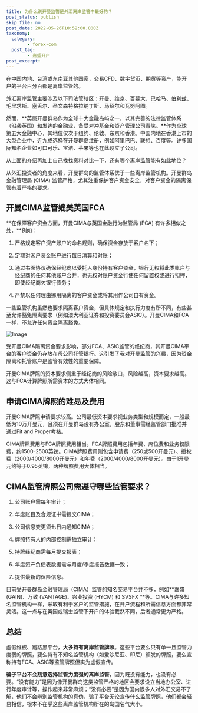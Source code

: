 ```yaml
---
title: 为什么说开曼监管是外汇离岸监管中最好的？
post_status: publish
skip_file: no
post_date: 2022-05-26T10:52:00.000Z
taxonomy:
  category:
        - forex-com
  post_tag:
        - 嘉盛开户
post_excerpt: 
---
```

在中国内地、台湾或东南亚其他国家，交易CFD、数字货币、期货等资产，能开户的平台百分百都是离岸监管的。

外汇离岸监管主要涉及以下司法管辖区：开曼、维京、百慕大、巴哈马、伯利兹、毛里求斯、塞舌尔、圣文森特格拉纳丁斯、马绍尔和瓦努阿图。

然而，**英属开曼群岛作为全球十大金融岛屿之一，以其完善的法律监管体系（沿袭英国）和发达的金融业，备受对冲基金和资产管理公司青睐。**作为全球第五大金融中心，其地位仅次于纽约、伦敦、东京和香港。中国内地在香港上市的大型企业中，近九成选择在开曼群岛注册，例如阿里巴巴、联想、百度等。许多国际知名企业如可口可乐、宝洁、苹果等也在此设立子公司。

从上面的介绍再加上自己找找资料对比一下，还有哪个离岸监管能有如此地位？

从外汇投资者的角度来看，开曼群岛的监管体系优于一些离岸监管机构。开曼群岛金融管理局 (CIMA) 监管严格，尤其注重保护客户资金安全，对客户资金的隔离保管有着严格的要求。

## 开曼CIMA监管媲美英国FCA

**在保障客户资金方面，开曼CIMA与英国金融行为监管局 (FCA) 有许多相似之处，**例如：

1. 严格规定客户资产账户的命名规则，确保资金存放于客户名下；

1. 定期对客户资金账户进行每日清算和对账；

1. 通过书面协议确保经纪商以受托人身份持有客户资金，银行无权将此类账户与经纪商的任何其他账户合并，也无权对账户资金行使任何留置权或进行扣押，即使经纪商欠银行债务；

1. 严禁以任何理由挪用隔离的客户资金或将其用作公司自有资金。

一些监管机构虽然也要求隔离客户资金，但具体规定和执行力度有所不同，有些甚至允许豁免隔离要求（例如澳大利亚证券和投资委员会ASIC）。开曼CIMA和FCA一样，不允许任何资金隔离豁免。

![Image](https://prod-files-secure.s3.us-west-2.amazonaws.com/39ed1227-6d7d-4570-be36-9ccd4a2c4241/bd849744-3fcb-4a37-8312-357962c8f065/image.png?X-Amz-Algorithm=AWS4-HMAC-SHA256&X-Amz-Content-Sha256=UNSIGNED-PAYLOAD&X-Amz-Credential=ASIAZI2LB46677CHUCEW%2F20250723%2Fus-west-2%2Fs3%2Faws4_request&X-Amz-Date=20250723T101442Z&X-Amz-Expires=3600&X-Amz-Security-Token=IQoJb3JpZ2luX2VjEOr%2F%2F%2F%2F%2F%2F%2F%2F%2F%2FwEaCXVzLXdlc3QtMiJGMEQCIC8itboJwZ01ejq0tctrXOqimvOsFqkQON4RgfHi2BssAiBVvfb9dU2VUIp31EH9JbZ2eX%2B6NoXvtl5pTX1v3X6LiCr%2FAwgTEAAaDDYzNzQyMzE4MzgwNSIMD6Vp4o6Qtg42KpoIKtwDlqRbPZjivYECbRy31xw%2Bpoz4jn7TtAra77efqn%2BlD4uEDnkQdP66slygkFq25qt7Ty8ffc7UYB2aCPE1xrPXWa%2BrYxoqZWQkMWxprCu9EpH2SXbe%2BEhCo8UvyKfDFnyru1IGE5F4TAXfOfH6RY8STnbP1pkBdUwT0wEO3F2VitpmoFT3qB6AW%2F26GjL%2FAC4LaqeccbNrE19fb5cgDe2BHy2kNGZIXB0ZEHJJ%2FQ0pbcdsB44Z2xOUysxs4rDPjr8cbo2PknUkt53bLxjNECjdNehaAl7UMVJtocm7e2mxh6xuk40sAzBfJO7n4y%2FgD2VJsua5vDRnY%2Bd43NDWt%2Ft92erQHqcychHfFyqW4ZSmmjP94hT3tKMQGv8fJXPfct0dE7f2n9OlUtr5eM6dF4cRNHCbtnAtxv3qNZqUm0O4FVB9cOepJZm7HMfARaT23lKEaYuutlPAIr467wO%2FoD5GkUY5TBWB%2BOj5ICN86NKRKHJK0TKAZUlX3yUDE7yi6XKQ%2FKQqmoxps5aXF%2FHLhz07Wdmm9mhVlPVIvcU%2FEA05n8n5etftpeJt9WWDsaqM4ZKOm%2BClBrEB18MnW18RYeO1G8UbTLj0YhzpIFmnXFvWXTq1V9PWfV4daWClNUQw%2BdSCxAY6pgE65dH0%2BvLV10Zn%2F1VYFB0tLSFsigpyckPFB3wjWneUi5tKw9z%2B6ZsRei1rR0mAzH78bM7gOXyY076FSC8k%2BOqQm5spvvQvgD14PqzSvLghyS0L8huoXvDlDQ2bW3jU9bKwAVjxHgPPXvWdn8uXPzjiwyudKWnlVesql%2BkbG%2FCKUMzufZ8SB5f46rscf60ANhW9hP1HGgvIc5D9PYaLN%2BvW9OTIwnsw&X-Amz-Signature=2bfcb753233f17e3d035f7f3aa2fcc15a985ac1933842356f8771b9e7e015ca1&X-Amz-SignedHeaders=host&x-amz-checksum-mode=ENABLED&x-id=GetObject)

受开曼CIMA隔离资金要求影响，部分FCA、ASIC监管的经纪商，其开曼CIMA平台的客户资金仍存放在母公司托管银行。这引发了我对开曼监管的兴趣，因为资金隔离和托管账户是监管有效性的重要保障。

开曼CIMA牌照的资本要求侧重于经纪商的风险敞口，风险越高，资本要求越高。这与FCA计算牌照所需资本的方式大体相同。

## **申请CIMA牌照的难易及费用**

开曼CIMA牌照申请要求较高。公司最低资本要求视业务类型和规模而定，一般最低为10万开曼元，且须在开曼群岛设有办公室，股东和董事需经监管部门批准并通过Fit and Proper考核。

CIMA牌照费用与FCA牌照费用相当。FCA牌照费用包括年费、席位费和业务权限费，约1500-2500英镑。CIMA牌照费用则包含申请费（250或500开曼元）、授权费（2000/4000/8000开曼元）和年费（2000/4000/8000开曼元）。由于1开曼元约等于0.95英镑，两种牌照费用大体相当。

## CIMA监管牌照公司需遵守哪些监管要求？

1. 公司账户需每年审计；

1. 年度账目及合规证书需提交CIMA；

1. 公司信息变更须七日内通知CIMA；

1. 牌照持有人的内部控制需独立审计；

1. 持牌经纪商需每月提交报表；

1. 年度资产负债表数据需与月度/季度报告数据一致；

1. 提供最新的保险信息。

目前受开曼群岛金融管理局（CIMA）监管的知名交易平台并不多，例如**嘉盛 (GAIN)、万致 (VANTAGE)、兴业投资 (HYCM) 和 SVSFX **等。CIMA与许多知名监管机构一样，采取有利于客户的监管措施，在开户流程和所需信息方面都非常灵活。这一点与在英国或瑞士监管下开户的体验截然不同，后者通常更为严格。

## 总结

虚假维权、跑路黑平台，**大多持有离岸监管牌照**。这些平台要么只有单一且监管力度弱的牌照，要么持有不知名监管机构（如爱沙尼亚、印尼）颁发的牌照，要么宣称持有FCA、ASIC等监管牌照但实为虚假宣传。

**骗子平台不会刻意选择监管力度强的离岸监管**，因为既没有能力，也没有必要。“没有能力”是因为像开曼群岛这类监管严格的地区会要求设立当地办公室、进行年度审计等，操作起来非常麻烦；“没有必要”是因为国内很多人对外汇交易不了解，他们不会辨别监管机构的真伪，骗子平台无论宣传什么监管牌照，他们都会轻易相信，根本不在乎这些离岸监管机构所在的岛国名气大小。